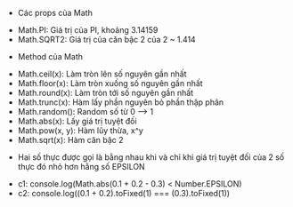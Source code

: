-   Các props của Math

*   Math.PI: Giá trị của PI, khoảng 3.14159
*   Math.SQRT2: Giá trị của căn bậc 2 của 2 ~ 1.414

-   Method của Math

*   Math.ceil(x): Làm tròn lên số nguyên gần nhất
*   Math.floor(x): Làm tròn xuống số nguyên gần nhất
*   Math.round(x): Làm tròn tới số nguyên gần nhất
*   Math.trunc(x): Hàm lấy phần nguyên bỏ phần thập phân
*   Math.random(): Random số từ 0 --> 1
*   Math.abs(x): Lấy giá trị tuyệt đối
*   Math.pow(x, y): Hàm lũy thừa, x^y
*   Math.sqrt(x): Hàm căn bậc 2

-   Hai số thực được gọi là bằng nhau khi và chỉ khi giá trị tuyệt đối của 2 số thực đó nhỏ hơn hằng số EPSILON

*   c1: console.log(Math.abs(0.1 + 0.2 - 0.3) < Number.EPSILON)
*   c2: console.log((0.1 + 0.2).toFixed(1) === (0.3).toFixed(1))
